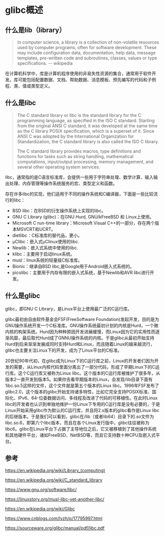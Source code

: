 # glibc概述

## 什么是lib（library）

> In computer science, a library is a collection of non-volatile resources used by computer programs, often for software development. These may include configuration data, documentation, help data, message templates, pre-written code and subroutines, classes, values or type specifications. -- wikipedia

在计算机科学中，库是计算机程序使用的非易失性资源的集合，通常用于软件开发。库可能包括配置数据、文档、帮助数据、消息模板、预先编写的代码和子例程、类、值或类型定义。

## 什么是libc

> The C standard library or libc is the standard library for the C programming language, as specified in the ISO C standard. Starting from the original ANSI C standard, it was developed at the same time as the C library POSIX specification, which is a superset of it. Since ANSI C was adopted by the International Organization for Standardization, the C standard library is also called the ISO C library. 
> 
> The C standard library provides macros, type definitions and functions for tasks such as string handling, mathematical computations, input/output processing, memory management, and several other operating system services.

libc，通常指的是C语言标准库，会提供一些用于字符串处理、数学计算、输入输出处理、内存管理等操作系统服务的宏、类型定义和函数。

存在许多libc的实现，他们适用于不同的操作系统和C编译器，下面是一些比较流行的libc：

- BSD libc：在BSD的衍生操作系统上实现的libc。
- GNU C Library (glibc)：在GNU Hurd, GNU/kFreeBSD 和 Linux上使用。
- Microsoft C run-time library：Microsoft Visual C++的一部分，存在两个版本MSVCRT和UCRT。
- dietlibc：C标准库的替代品，更小。
- μClibc：嵌入式μClinux使用的libc.
- Newlib：嵌入式系统中使用的libc.
- klibc：主要用于启动linux系统。
- musl：linux系统的轻量级C标准库。
- Bionic：继承自BSD libc,是Google用于Android嵌入式系统的。
- picolibc：主要用于内存有限的嵌入式系统，基于Newlib和AVR libc进行开发。

## 什么是glibc

glibc，即GNU C Library，是Linux平台上使用最广泛的C运行库。

glibc最初由自由软件基金会FSF(FreeSoftware Foundation)发起开发，目的是为GNU操作系统开发一个C标准库。GNU操作系统最初计划的内核是Hurd，一个微内核的构架系统。Hurd因为种种原因开发进展缓慢，而Linux因为它的实用性而逐渐风靡，最后取代Hurd成了GNNU操作系统的内核。于是glibc从最初开始支持Hurd到后来渐渐发展成同时支持Hurd和Linux，而且随着Linux的越来越流行，glibc也主要关注Linux下的开发，成为了Linux平台的C标准。

20世纪90年代初，在glibc成为Linux下的C运行库之前，Linux的开发者们因为开发的需要，从Linux内核代码里面分离出了一部分代码，形成了早期Linux下的C运行库。这个C运行库又被称为Linux libc。这个版本的C运行库被维护了很多年，从版本2一直开发到版本5。如果你去看早期版本的Linux，会发现/lib目录下面有1ibc.so.5这样的文件，这个文件就是第五个版本的Linux libc。1996年FSF发布了glibc2.0，这个版本的glibc开始支持诸多特性，比如它完全支持POSIX标准、国际化、IPv6、64-位委数据访问、多线程及改进了代码的可移植性。在此时Linux libc的开发者也认识到单独地维护一份Linux下专用的C运行库是没有必要的，于是Linux开始采用glibc作为默认的C运行库，并且将2.x版本的glibc看作是Linux libc的后继版本。于是我们可以看到，glibc在/lib（或者lib64）目录下的.so文件为libc.so.6，即第六个libc版本，而且在各个Linux发行版中，glibc往往被称为libc6。glibc在Linux平台下占据了主导地位之后，它又被移植到了其他操作系统和其他硬件平台，诸如FreeBSD、NetBSD等，而且它支持数十种CPU及嵌入式平台。

## 参考

https://en.wikipedia.org/wiki/Library_(computing)

https://en.wikipedia.org/wiki/C_standard_library

https://www.gnu.org/software/libc/

https://linuxstory.org/musl-libc-yet-another-libc/

https://en.wikipedia.org/wiki/Glibc

https://www.cnblogs.com/lvzh/p/17795997.html

https://sourceware.org/glibc/manual/pdf/libc.pdf